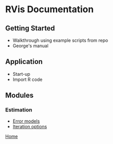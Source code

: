 # RVis Documentation

## Getting Started

- Walkthrough using example scripts from repo
- George's manual

## Application 

- Start-up
- Import R code

## Modules

### Estimation

- [Error models](./modules/estimation/errormodels/index.md)
- [Iteration options](./modules/estimation/iterationoptions/index.md)


[Home](../index.md)

